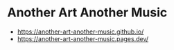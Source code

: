 # Another Art Another Music

* https://another-art-another-music.github.io/
* https://another-art-another-music.pages.dev/